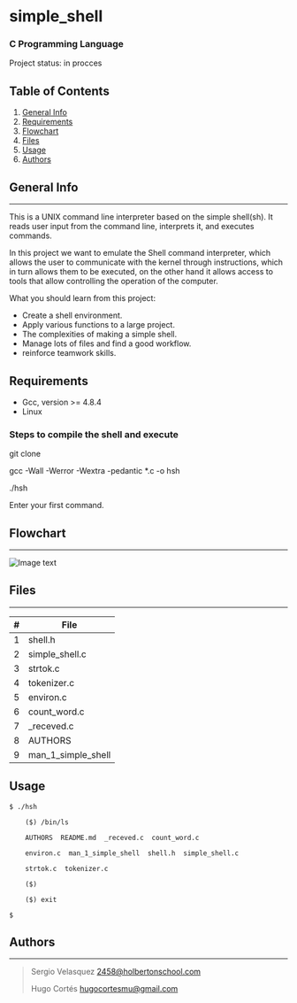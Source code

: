 # simple_shell

### C Programming Language
Project status: in procces


## Table of Contents
1. [General Info](#general-info)
2. [Requirements](#Requirements)
3. [Flowchart](#Flowchart)
4. [Files](#files)
5. [Usage](#Usage)
6. [Authors](#Authors)

## General Info
***
This is a UNIX command line interpreter based on the simple shell(sh). It reads user input from the command line, interprets it, and executes commands.

In this project we want to emulate the Shell command interpreter, which allows the user to communicate with the kernel through instructions, which in turn allows them to be executed, on the other hand it allows access to tools that allow controlling the operation of the computer.


What you should learn from this project:

- Create a shell environment.
- Apply various functions to a large project.
- The complexities of making a simple shell.
- Manage lots of files and find a good workflow.
- reinforce teamwork skills.

## Requirements

* Gcc, version >= 4.8.4
* Linux

### Steps to compile the shell and execute
git clone

gcc -Wall -Werror -Wextra -pedantic *.c -o hsh

./hsh

Enter your first command.


## Flowchart
***
![Image text](https://media-exp1.licdn.com/dms/image/C4E22AQHxB2qbamEvJg/feedshare-shrink_1280/0/1618458721260?e=1621468800&v=beta&t=wEwYAjF_C66eyXX1oOctr1iSh2l4N9d9K1mkFTGKyqs)
## Files
***
| # | File |
| ------------- | ------------- |
|      1    | shell.h |
|      2    |  simple_shell.c |
|      3    |   strtok.c |
|      4    | tokenizer.c  |
|      5    |  environ.c |
|      6    | count_word.c  |
|      7    |  _receved.c |
|      8    | AUTHORS  |
|      9    |  man_1_simple_shell |
## Usage
```
$ ./hsh

	($) /bin/ls

    AUTHORS  README.md  _receved.c  count_word.c

    environ.c  man_1_simple_shell  shell.h  simple_shell.c

	strtok.c  tokenizer.c

	($)

	($) exit

$

```


## Authors
***

> Sergio Velasquez 2458@holbertonschool.com
>
> Hugo Cortés hugocortesmu@gmail.com
>